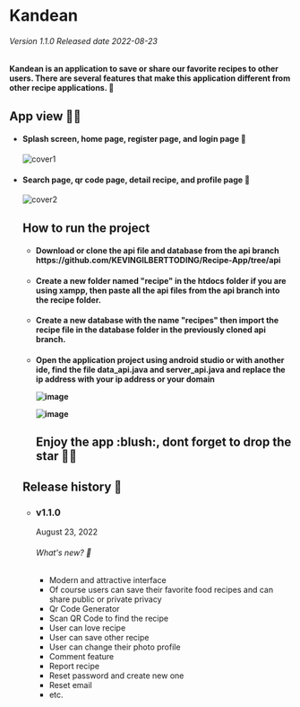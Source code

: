 # Kandean
<h6> Version 1.1.0 Released date 2022-08-23 </h6>

<h4>Kandean is an application to save or share our favorite recipes to other users. 
There are several features that make this application different from other recipe applications. 🍔</h4>

<h2>App view 🌟✨</h2>

<ul>

<li><h4>Splash screen, home page, register page, and login page 🐥</h4></li>


![cover1](https://user-images.githubusercontent.com/79959818/186108141-b99449a3-70f4-49df-9239-bae24514952b.png)

<li><h4>Search page, qr code page, detail recipe, and profile page 🐥</h4></li>

![cover2](https://user-images.githubusercontent.com/79959818/186108151-231e1cde-32b3-42c3-9aad-12678502873d.png)


<h2> How to run the project </h4>
<ul>
  <h4><li>Download or clone the api file and database from the api branch https://github.com/KEVINGILBERTTODING/Recipe-App/tree/api</li></h4>
  <h4> <li>
  Create a new folder named "recipe" in the htdocs folder if you are using xampp, then paste all the api files from the api branch into the recipe folder.</li>
</h4>
  <h4><li>
  
  Create a new database with the name "recipes" then import the recipe file in the database folder in the previously cloned api branch.
  
  </li></h4>
  <h4><li>
  
  Open the application project using android studio or with another ide, find the file data_api.java and server_api.java and replace the ip address with your ip         address or your domain
  
  ![image](https://user-images.githubusercontent.com/79959818/186111558-bf3b5ac1-756e-4115-aff8-3b8d14941d11.png)
  
  ![image](https://user-images.githubusercontent.com/79959818/186112026-e8bbb2b9-4834-4a32-bff5-2d6139026363.png)


  </li></h4>
  
  <h2>Enjoy the app :blush:, dont forget to drop the star 🌟✨ </h2>

</ul>

<h2>Release history 🐾</h2>
<ul>
<li><h3>v1.1.0</h3>
August 23, 2022

<h6>What's new? 🦄</h6>
<ul>


<li>Modern and attractive interface</li>
<li>Of course users can save their favorite food recipes and can share public or private privacy</li>
<li>Qr Code Generator</li>
<li>Scan QR Code to find the recipe</li>
<li>User can love recipe</li>
<li>User can save other recipe</li>
<li>User can change their photo profile</li>
<li>Comment feature</li>
<li>Report recipe</li>
<li>Reset password and create new one</li>
<li>Reset email</li>
<li>etc.</li>
</ul>










     
    

 

